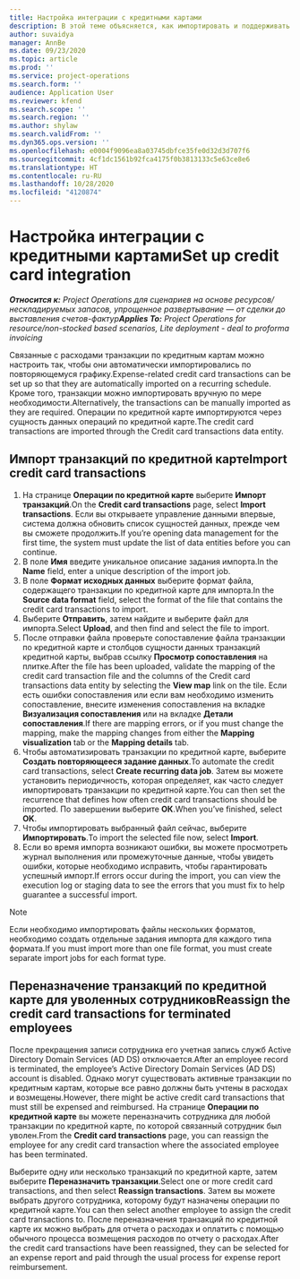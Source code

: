 ```yaml
---
title: Настройка интеграции с кредитными картами
description: В этой теме объясняется, как импортировать и поддерживать связанные с расходами транзакции по кредитным картам.
author: suvaidya
manager: AnnBe
ms.date: 09/23/2020
ms.topic: article
ms.prod: ''
ms.service: project-operations
ms.search.form: ''
audience: Application User
ms.reviewer: kfend
ms.search.scope: ''
ms.search.region: ''
ms.author: shylaw
ms.search.validFrom: ''
ms.dyn365.ops.version: ''
ms.openlocfilehash: e0004f9096ea8a03745dbfce35fe0d32d3d707f6
ms.sourcegitcommit: 4cf1dc1561b92fca4175f0b3813133c5e63ce8e6
ms.translationtype: HT
ms.contentlocale: ru-RU
ms.lasthandoff: 10/28/2020
ms.locfileid: "4120874"
---
```

# <a name="set-up-credit-card-integration"></a><span data-ttu-id="a30ac-103">Настройка интеграции с кредитными картами</span><span class="sxs-lookup"><span data-stu-id="a30ac-103">Set up credit card integration</span></span>

<span data-ttu-id="a30ac-104">_**Относится к:** Project Operations для сценариев на основе ресурсов/нескладируемых запасов, упрощенное развертывание — от сделки до выставления счетов-фактур_</span><span class="sxs-lookup"><span data-stu-id="a30ac-104">_**Applies To:** Project Operations for resource/non-stocked based scenarios, Lite deployment - deal to proforma invoicing_</span></span>

<span data-ttu-id="a30ac-105">Связанные с расходами транзакции по кредитным картам можно настроить так, чтобы они автоматически импортировались по повторяющемуся графику.</span><span class="sxs-lookup"><span data-stu-id="a30ac-105">Expense-related credit card transactions can be set up so that they are automatically imported on a recurring schedule.</span></span> <span data-ttu-id="a30ac-106">Кроме того, транзакции можно импортировать вручную по мере необходимости.</span><span class="sxs-lookup"><span data-stu-id="a30ac-106">Alternatively, the transactions can be manually imported as they are required.</span></span> <span data-ttu-id="a30ac-107">Операции по кредитной карте импортируются через сущность данных операций по кредитной карте.</span><span class="sxs-lookup"><span data-stu-id="a30ac-107">The credit card transactions are imported through the Credit card transactions data entity.</span></span>

## <a name="import-credit-card-transactions"></a><span data-ttu-id="a30ac-108">Импорт транзакций по кредитной карте</span><span class="sxs-lookup"><span data-stu-id="a30ac-108">Import credit card transactions</span></span>

1. <span data-ttu-id="a30ac-109">На странице **Операции по кредитной карте** выберите **Импорт транзакций**.</span><span class="sxs-lookup"><span data-stu-id="a30ac-109">On the **Credit card transactions** page, select **Import transactions**.</span></span> <span data-ttu-id="a30ac-110">Если вы открываете управление данными впервые, система должна обновить список сущностей данных, прежде чем вы сможете продолжить.</span><span class="sxs-lookup"><span data-stu-id="a30ac-110">If you’re opening data management for the first time, the system must update the list of data entities before you can continue.</span></span>
2. <span data-ttu-id="a30ac-111">В поле **Имя** введите уникальное описание задания импорта.</span><span class="sxs-lookup"><span data-stu-id="a30ac-111">In the **Name** field, enter a unique description of the import job.</span></span>
3. <span data-ttu-id="a30ac-112">В поле **Формат исходных данных** выберите формат файла, содержащего транзакции по кредитной карте для импорта.</span><span class="sxs-lookup"><span data-stu-id="a30ac-112">In the **Source data format** field, select the format of the file that contains the credit card transactions to import.</span></span>
4. <span data-ttu-id="a30ac-113">Выберите **Отправить**, затем найдите и выберите файл для импорта.</span><span class="sxs-lookup"><span data-stu-id="a30ac-113">Select **Upload**, and then find and select the file to import.</span></span>
5. <span data-ttu-id="a30ac-114">После отправки файла проверьте сопоставление файла транзакции по кредитной карте и столбцов сущности данных транзакций кредитной карты, выбрав ссылку **Просмотр сопоставления** на плитке.</span><span class="sxs-lookup"><span data-stu-id="a30ac-114">After the file has been uploaded, validate the mapping of the credit card transaction file and the columns of the Credit card transactions data entity by selecting the **View map** link on the tile.</span></span> <span data-ttu-id="a30ac-115">Если есть ошибки сопоставления или если вам необходимо изменить сопоставление, внесите изменения сопоставления на вкладке **Визуализация сопоставления** или на вкладке **Детали сопоставления**.</span><span class="sxs-lookup"><span data-stu-id="a30ac-115">If there are mapping errors, or if you must change the mapping, make the mapping changes from either the **Mapping visualization** tab or the **Mapping details** tab.</span></span>
6. <span data-ttu-id="a30ac-116">Чтобы автоматизировать транзакции по кредитной карте, выберите **Создать повторяющееся задание данных**.</span><span class="sxs-lookup"><span data-stu-id="a30ac-116">To automate the credit card transactions, select **Create recurring data job**.</span></span> <span data-ttu-id="a30ac-117">Затем вы можете установить периодичность, которая определяет, как часто следует импортировать транзакции по кредитной карте.</span><span class="sxs-lookup"><span data-stu-id="a30ac-117">You can then set the recurrence that defines how often credit card transactions should be imported.</span></span> <span data-ttu-id="a30ac-118">По завершении выберите **ОК**.</span><span class="sxs-lookup"><span data-stu-id="a30ac-118">When you’ve finished, select **OK**.</span></span>
7. <span data-ttu-id="a30ac-119">Чтобы импортировать выбранный файл сейчас, выберите **Импортировать**.</span><span class="sxs-lookup"><span data-stu-id="a30ac-119">To import the selected file now, select **Import**.</span></span>
8. <span data-ttu-id="a30ac-120">Если во время импорта возникают ошибки, вы можете просмотреть журнал выполнения или промежуточные данные, чтобы увидеть ошибки, которые необходимо исправить, чтобы гарантировать успешный импорт.</span><span class="sxs-lookup"><span data-stu-id="a30ac-120">If errors occur during the import, you can view the execution log or staging data to see the errors that you must fix to help guarantee a successful import.</span></span>

> [!NOTE]
> <span data-ttu-id="a30ac-121">Если необходимо импортировать файлы нескольких форматов, необходимо создать отдельные задания импорта для каждого типа формата.</span><span class="sxs-lookup"><span data-stu-id="a30ac-121">If you must import more than one file format, you must create separate import jobs for each format type.</span></span>

## <a name="reassign-the-credit-card-transactions-for-terminated-employees"></a><span data-ttu-id="a30ac-122">Переназначение транзакций по кредитной карте для уволенных сотрудников</span><span class="sxs-lookup"><span data-stu-id="a30ac-122">Reassign the credit card transactions for terminated employees</span></span>

<span data-ttu-id="a30ac-123">После прекращения записи сотрудника его учетная запись служб Active Directory Domain Services (AD DS) отключается.</span><span class="sxs-lookup"><span data-stu-id="a30ac-123">After an employee record is terminated, the employee’s Active Directory Domain Services (AD DS) account is disabled.</span></span> <span data-ttu-id="a30ac-124">Однако могут существовать активные транзакции по кредитным картам, которые все равно должны быть учтены в расходах и возмещены.</span><span class="sxs-lookup"><span data-stu-id="a30ac-124">However, there might be active credit card transactions that must still be expensed and reimbursed.</span></span> <span data-ttu-id="a30ac-125">На странице **Операции по кредитной карте** вы можете переназначить сотрудника для любой транзакции по кредитной карте, по которой связанный сотрудник был уволен.</span><span class="sxs-lookup"><span data-stu-id="a30ac-125">From the **Credit card transactions** page, you can reassign the employee for any credit card transaction where the associated employee has been terminated.</span></span>

<span data-ttu-id="a30ac-126">Выберите одну или несколько транзакций по кредитной карте, затем выберите **Переназначить транзакции**.</span><span class="sxs-lookup"><span data-stu-id="a30ac-126">Select one or more credit card transactions, and then select **Reassign transactions**.</span></span> <span data-ttu-id="a30ac-127">Затем вы можете выбрать другого сотрудника, которому будут назначены операции по кредитной карте.</span><span class="sxs-lookup"><span data-stu-id="a30ac-127">You can then select another employee to assign the credit card transactions to.</span></span> <span data-ttu-id="a30ac-128">После переназначения транзакций по кредитной карте их можно выбрать для отчета о расходах и оплатить с помощью обычного процесса возмещения расходов по отчету о расходах.</span><span class="sxs-lookup"><span data-stu-id="a30ac-128">After the credit card transactions have been reassigned, they can be selected for an expense report and paid through the usual process for expense report reimbursement.</span></span>
